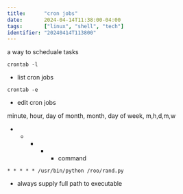 ```yaml
---
title:      "cron jobs"
date:       2024-04-14T11:38:00-04:00
tags:       ["linux", "shell", "tech"]
identifier: "20240414T113800"
---
```


a way to scheduale tasks

`crontab -l`
- list cron jobs

`crontab -e`
- edit cron jobs

minute, hour, day of month, month, day of week,
m,h,d,m,w

* * * * * command

`* * * * * /usr/bin/python /roo/rand.py`
- always supply full path to executable
